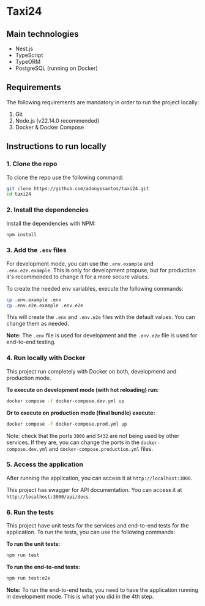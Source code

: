 # Taxi24

## Main technologies

- Nest.js
- TypeScript
- TypeORM
- PostgreSQL (running on Docker)

## Requirements

The following requirements are mandatory in order to run the project locally:

1. Git
2. Node.js (v22.14.0 recommended)
3. Docker & Docker Compose

## Instructions to run locally

### 1. Clone the repo

To clone the repo use the following command:

```sh
git clone https://github.com/adonyssantos/taxi24.git
cd taxi24
```

### 2. Install the dependencies

Install the dependencies with NPM:

```sh
npm install
```

### 3. Add the `.env` files

For development mode, you can use the `.env.example` and `.env.e2e.example`. This is only for development propuse, but for production it's recommended to change it for a more secure values.

To create the needed env variables, execute the following commands:

```sh
cp .env.example .env
cp .env.e2e.example .env.e2e
```

This will create the `.env` and `.env.e2e` files with the default values. You can change them as needed.

**Note:** The `.env` file is used for development and the `.env.e2e` file is used for end-to-end testing.

### 4. Run locally with Docker

This project run completely with Docker on both, developmend and production mode.

**To execute on development mode (with hot reloading) run:**

```sh
docker compose -f docker-compose.dev.yml up
```

**Or to execute on production mode (final bundle) execute:**

```sh
docker compose -f docker-compose.prod.yml up
```

Note: check that the ports `3000` and `5432` are not being used by other services. If they are, you can change the ports in the `docker-compose.dev.yml` and `docker-compose.production.yml` files.

### 5. Access the application

After running the application, you can access it at `http://localhost:3000`.

This project has swagger for API documentation. You can access it at `http://localhost:3000/api/docs`.

### 6. Run the tests

This project have unit tests for the services and end-to-end tests for the application. To run the tests, you can use the following commands:

**To run the unit tests:**

```sh
npm run test
```

**To run the end-to-end tests:**

```sh
npm run test:e2e
```

**Note:** To run the end-to-end tests, you need to have the application running in development mode. This is what you did in the 4th step.
